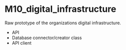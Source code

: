 # M10_digital_infrastructure
Raw prototype of the organizations digital infrastructure.

- API
- Database connector/creator class
- API client
